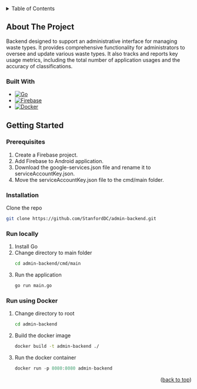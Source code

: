 <a name="readme-top" id="readme-top"></a>
<!-- TABLE OF CONTENTS -->
<details>
  <summary>Table of Contents</summary>
  <ol>
    <li>
      <a href="#about-the-project">About the Project</a>
      <ul>
        <li><a href="#built-with">Built With</a></li>
      </ul>
    </li>
    <li>
      <a href="#getting-started">Getting Started</a>
      <ul>
        <li><a href="#prerequisites">Prerequisites</a></li>
        <li><a href="#installation">Installation</a></li>
        <li><a href="#run-locally">Run locally</a></li>
        <li><a href="#run-using-docker">Run using Docker</a></li>
      </ul>
    </li>
  </ol>
</details>

<!-- ABOUT THE PROJECT -->
## About The Project
Backend designed to support an administrative interface for managing waste types. It provides comprehensive functionality for administrators to oversee and update various waste types. It also tracks and reports key usage metrics, including the total number of application usages and the accuracy of classifications. 

### Built With
* [![Go][go.com]][go-url]
* [![Firebase][firebase.com]][firebase-url]
* [![Docker][docker.com]][docker-url]


<!-- GETTING STARTED -->
## Getting Started
### Prerequisites
1. Create a Firebase project.
2. Add Firebase to Android application.
3. Download the google-services.json file and rename it to serviceAccountKey.json.
4. Move the serviceAccountKey.json file to the cmd/main folder.

### Installation
Clone the repo
   ```sh
   git clone https://github.com/StanfordDC/admin-backend.git
   ```
### Run locally
1. Install Go
2. Change directory to main folder
   ```sh
   cd admin-backend/cmd/main
   ```
3. Run the application
   ```sh
   go run main.go
   ```

### Run using Docker
1. Change directory to root
   ```sh
   cd admin-backend
   ```
2. Build the docker image
   ```sh
   docker build -t admin-backend ./
   ```
3. Run the docker container
   ```js
   docker run -p 8080:8080 admin-backend
   ```
<p align="right">(<a href="#readme-top">back to top</a>)</p>

[firebase-url]: https://firebase.google.com/
[firebase.com]: https://img.shields.io/badge/firebase-black?style=for-the-badge&logo=firebase&logoColor=color
[go-url]: https://go.dev/
[go.com]: https://img.shields.io/badge/go-00ADD8?style=for-the-badge&logo=go&logoColor=white
[docker-url]: https://www.docker.com/
[docker.com]: https://img.shields.io/badge/docker-black?style=for-the-badge&logo=docker&logoColor=color

